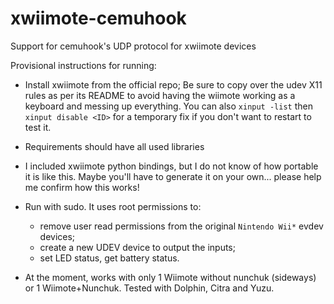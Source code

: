 # xwiimote-cemuhook
Support for cemuhook's UDP protocol for xwiimote devices

Provisional instructions for running:
- Install xwiimote from the official repo; Be sure to copy over the udev X11 rules as per its README to avoid having the wiimote working as a keyboard and messing up everything. You can also `xinput -list` then `xinput disable <ID>` for a temporary fix if you don't want to restart to test it.
- Requirements should have all used libraries
- I included xwiimote python bindings, but I do not know of how portable it is like this. Maybe you'll have to generate it on your own... please help me confirm how this works!
- Run with sudo. It uses root permissions to:
 
  - remove user read permissions from the original `Nintendo Wii*` evdev devices;
  - create a new UDEV device to output the inputs;
  - set LED status, get battery status.

- At the moment, works with only 1 Wiimote without nunchuk (sideways) or 1 Wiimote+Nunchuk. Tested with Dolphin, Citra and Yuzu.
